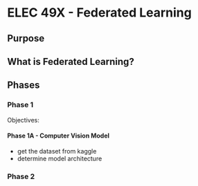 # ELEC 49X - Federated Learning
## Purpose

## What is Federated Learning?

## Phases
### Phase 1 
Objectives:
#### Phase 1A - Computer Vision Model
- get the dataset from kaggle
- determine model architecture

### Phase 2
